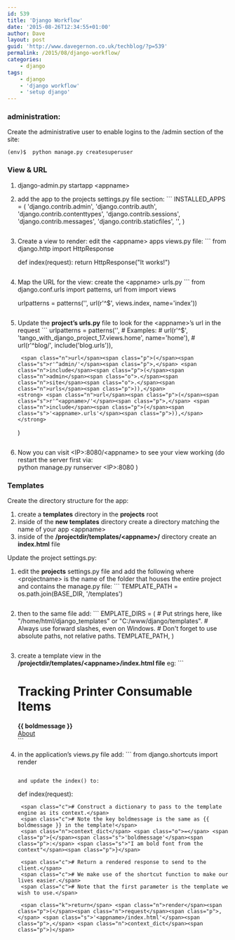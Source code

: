 ```yaml
---
id: 539
title: 'Django Workflow'
date: '2015-08-26T12:34:55+01:00'
author: Dave
layout: post
guid: 'http://www.davegernon.co.uk/techblog/?p=539'
permalink: /2015/08/django-workflow/
categories:
    - django
tags:
    - django
    - 'django workflow'
    - 'setup django'
---
```


### administration:

Create the administrative user to enable logins to the /admin section of the site:

```
(env)$  python manage.py createsuperuser
```


### View &amp; URL

1. django-admin.py startapp &lt;appname&gt;
2. add the app to the projects settings.py file section: ```
    <span class="n">INSTALLED_APPS</span> <span class="o">=</span> <span class="p">(</span>
        <span class="s">'django.contrib.admin'</span><span class="p">,</span>
        <span class="s">'django.contrib.auth'</span><span class="p">,</span>
        <span class="s">'django.contrib.contenttypes'</span><span class="p">,</span>
        <span class="s">'django.contrib.sessions'</span><span class="p">,</span>
        <span class="s">'django.contrib.messages'</span><span class="p">,</span>
        <span class="s">'django.contrib.staticfiles'</span><span class="p">,</span>
        <span class="s">'<appname>'</span><span class="p">,</span>
    <span class="p">)
    </span>
    ```
3. Create a view to render: edit the &lt;appname&gt; apps views.py file: ```
    <span class="kn">from</span> <span class="nn">django.http</span> <span class="kn">import</span> <span class="n">HttpResponse</span>
    
    <span class="k">def</span> <span class="nf">index</span><span class="p">(</span><span class="n">request</span><span class="p">):</span>
        <span class="k">return</span> <span class="n">HttpResponse</span><span class="p">(</span><span class="s">"It works!"</span><span class="p">)</span>
    ```
4. Map the URL for the view: create the &lt;appname&gt; urls.py ```
    <span class="kn">from</span> <span class="nn">django.conf.urls</span> <span class="kn">import</span> <span class="n">patterns</span><span class="p">,</span> <span class="n">url</span>
    <span class="kn">from</span> <span class="nn"><appname> </span><span class="kn">import</span> <span class="n">views</span>
    
    <span class="n">urlpatterns</span> <span class="o">=</span> <span class="n">patterns</span><span class="p">(</span><span class="s">''</span><span class="p">,</span>
            <span class="n">url</span><span class="p">(</span><span class="s">r'^$'</span><span class="p">,</span> <span class="n">views</span><span class="o">.</span><span class="n">index</span><span class="p">,</span> <span class="n">name</span><span class="o">=</span><span class="s">'index'</span><span class="p">))</span>
    ```
5. Update the **project’s urls.py**  file to look for the &lt;appname&gt;’s url in the request ```
    <span class="n">urlpatterns</span> <span class="o">=</span> <span class="n">patterns</span><span class="p">(</span><span class="s">''</span><span class="p">,</span>
        <span class="c"># Examples:</span>
        <span class="c"># url(r'^$', 'tango_with_django_project_17.views.home', name='home'),</span>
        <span class="c"># url(r'^blog/', include('blog.urls')),</span>
    
        <span class="n">url</span><span class="p">(</span><span class="s">r'^admin/'</span><span class="p">,</span> <span class="n">include</span><span class="p">(</span><span class="n">admin</span><span class="o">.</span><span class="n">site</span><span class="o">.</span><span class="n">urls</span><span class="p">)),</span>
       <strong> <span class="n">url</span><span class="p">(</span><span class="s">r'^<appname>/'</span><span class="p">,</span> <span class="n">include</span><span class="p">(</span><span class="s">'<appname>.urls'</span><span class="p">)),</span> </strong>
    <span class="p">)</span>
    ```
6. Now you can visit &lt;IP&gt;:8080/&lt;appname&gt; to see your view working (do restart the server first via:  
    python manage.py runserver &lt;IP&gt;:8080 )

### Templates

Create the directory structure for the app:

1. create a **templates** directory in the **projects** root
2. inside of the **new templates** directory create a directory matching the name of your app &lt;appname&gt;
3. inside of the **/projectdir/templates/&lt;appname&gt;/** directory create an **index.html** file

Update the project settings.py:

1. edit the **projects** settings.py file and add the following where &lt;projectname&gt; is the name of the folder that houses the entire project and contains the manage.py file: ```
    <span class="n">TEMPLATE_PATH</span> <span class="o">=</span> <span class="n">os</span><span class="o">.</span><span class="n">path</span><span class="o">.</span><span class="n">join</span><span class="p">(</span><span class="n">BASE_DIR</span><span class="p">,</span> <span class="s">'<projectname>/templates'</span><span class="p">)</span>
    ```
2. then to the same file add: ```
    <span class="n">EMPLATE_DIRS</span> <span class="o">=</span> <span class="p">(</span>
        <span class="c"># Put strings here, like "/home/html/django_templates" or "C:/www/django/templates".</span>
        <span class="c"># Always use forward slashes, even on Windows.</span>
        <span class="c"># Don't forget to use absolute paths, not relative paths.</span>
        <span class="n">TEMPLATE_PATH</span><span class="p">,</span>
    <span class="p">)</span>
    ```
3. create a template view in the **/projectdir/templates/&lt;appname&gt;/index.html file**  eg: ```
    
    <html>
    
    <head>
         <title>Print Consumable Tracking</title>
    </head>
    
    <body>
         <h1>Tracking Printer Consumable Items</h1>
         <strong>{{ boldmessage }}</strong><br />
         <a href="/rango/about/">About</a><br />
    </body>
    
    </html>
    ```
4. in the application’s views.py file add: ```
    <span class="kn">from</span> <span class="nn">django.shortcuts</span> <span class="kn">import</span> <span class="n">render</span>
    ```
    
    and update the index() to:
    
    ```
    <span class="k">def</span> <span class="nf">index</span><span class="p">(</span><span class="n">request</span><span class="p">):</span>
    
        <span class="c"># Construct a dictionary to pass to the template engine as its context.</span>
        <span class="c"># Note the key boldmessage is the same as {{ boldmessage }} in the template!</span>
        <span class="n">context_dict</span> <span class="o">=</span> <span class="p">{</span><span class="s">'boldmessage'</span><span class="p">:</span> <span class="s">"I am bold font from the context"</span><span class="p">}</span>
    
        <span class="c"># Return a rendered response to send to the client.</span>
        <span class="c"># We make use of the shortcut function to make our lives easier.</span>
        <span class="c"># Note that the first parameter is the template we wish to use.</span>
    
        <span class="k">return</span> <span class="n">render</span><span class="p">(</span><span class="n">request</span><span class="p">,</span> <span class="s">'<appname>/index.html'</span><span class="p">,</span> <span class="n">context_dict</span><span class="p">)</span>
    ```

</body></html>
